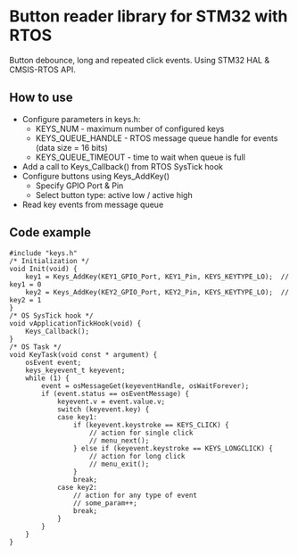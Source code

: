 # Button reader library for STM32 with RTOS
Button debounce, long and repeated click events.
Using STM32 HAL & CMSIS-RTOS API.

## How to use
* Configure parameters in keys.h:
	* KEYS_NUM - maximum number of configured keys
	* KEYS_QUEUE_HANDLE - RTOS message queue handle for events (data size = 16 bits)
	* KEYS_QUEUE_TIMEOUT - time to wait when queue is full
* Add a call to Keys_Callback() from RTOS SysTick hook
* Configure buttons using Keys_AddKey()
	* Specify GPIO Port & Pin
	* Select button type: active low / active high
* Read key events from message queue

## Code example
	#include "keys.h"
	/* Initialization */
	void Init(void) {
		key1 = Keys_AddKey(KEY1_GPIO_Port, KEY1_Pin, KEYS_KEYTYPE_LO);	// key1 = 0
		key2 = Keys_AddKey(KEY2_GPIO_Port, KEY2_Pin, KEYS_KEYTYPE_LO);	// key2 = 1
	}
	/* OS SysTick hook */
	void vApplicationTickHook(void) {
		Keys_Callback();
	}
	/* OS Task */
	void KeyTask(void const * argument) {
		osEvent event;
		keys_keyevent_t keyevent;
		while (1) {
			event = osMessageGet(keyeventHandle, osWaitForever);
			if (event.status == osEventMessage) {
				keyevent.v = event.value.v;				
				switch (keyevent.key) {
				case key1:
					if (keyevent.keystroke == KEYS_CLICK) {
						// action for single click
						// menu_next();
					} else if (keyevent.keystroke == KEYS_LONGCLICK) {
						// action for long click
						// menu_exit();
					}
					break;
				case key2:
					// action for any type of event
					// some_param++;
					break;
				}
			}
		}
	}